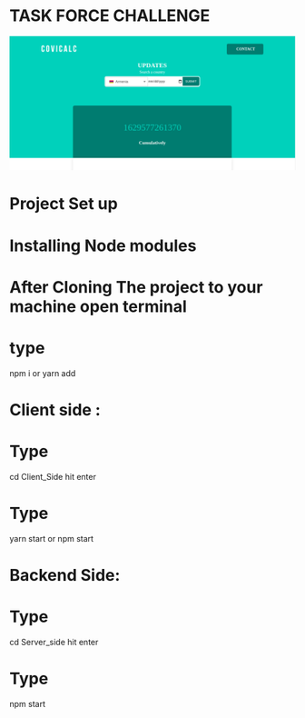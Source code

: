 # TASK FORCE CHALLENGE
![COVICALIC](https://github.com/Jeanndo/Taskforce-Challenge/blob/main/src/Assets/COVCALIC.png)

# Project Set up
# Installing Node modules 
  # After Cloning The project to your machine open terminal
  # type 
   npm i or yarn add

# Client side :
  # Type
   cd Client_Side hit enter
   # Type

   yarn start or npm start
   # Backend Side:
   
   # Type
   
   cd Server_side
   hit enter
   # Type
   npm start

